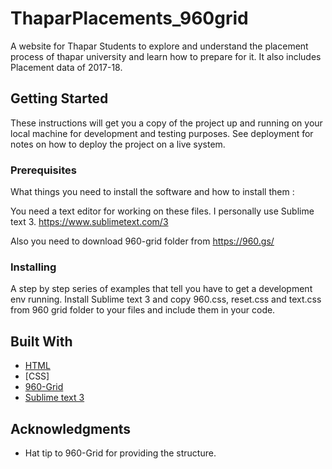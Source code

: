 # ThaparPlacements_960grid

A website for Thapar Students to explore and understand the placement process of thapar university and learn how to prepare for it. It also includes Placement data of 2017-18.

## Getting Started

These instructions will get you a copy of the project up and running on your local machine for development and testing purposes. See deployment for notes on how to deploy the project on a live system.

### Prerequisites

What things you need to install the software and how to install them :

You need a text editor for working on these files. I personally use Sublime text 3.
https://www.sublimetext.com/3

Also you need to download 960-grid folder from https://960.gs/

### Installing

A step by step series of examples that tell you have to get a development env running.
Install Sublime text 3 and copy 960.css, reset.css and text.css from 960 grid folder to your files and include them in your code.

## Built With

* [HTML](https://html.com/)
* [CSS]
* [960-Grid](https://960.gs/)
* [Sublime text 3](https://www.sublimetext.com/3)

## Acknowledgments

* Hat tip to 960-Grid for providing the structure.
